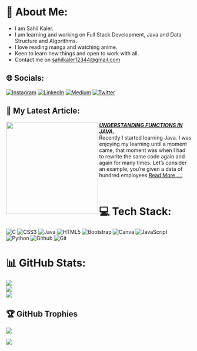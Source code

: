 # 💫 About Me:
- I am Sahil Kaler.
- I am learning and working on Full Stack Development, Java and Data Structure and Algorithms.
- I love reading manga and watching anime.
- Keen to learn new things and open to work with all.
- Contact me on sahilkaler12344@gmail.com



## 🌐 Socials:
[![Instagram](https://img.shields.io/badge/Instagram-%23E4405F.svg?logo=Instagram&logoColor=white)](https://instagram.com/sahilkalerrr) [![LinkedIn](https://img.shields.io/badge/LinkedIn-%230077B5.svg?logo=linkedin&logoColor=white)](https://linkedin.com/in/sahil-kaler) [![Medium](https://img.shields.io/badge/Medium-12100E?logo=medium&logoColor=white)](https://medium.com/@sahilkalerrrr) [![Twitter](https://img.shields.io/badge/Twitter-%231DA1F2.svg?logo=Twitter&logoColor=white)](https://twitter.com/sahilkalerrr) 

## 📖 My Latest Article:
</div>
<p align="left">
<a href="https://medium.com/@sahilkalerrrr/understanding-functions-in-java-b9b519853702" title="<strong><em>UNDERSTANDING FUNCTIONS IN JAVA.
</em></strong>">
<img src="https://miro.medium.com/v2/resize:fit:1400/format:webp/1*wpDzdq9XC8Gsa3B-dTLhiQ.png" width="250px" align="left" />
</a>
<a href="https://medium.com/@sahilkalerrrr/understanding-functions-in-java-b9b519853702" title=" <strong><em>UNDERSTANDING FUNCTIONS IN JAVA.</em></strong> "> <strong><em> UNDERSTANDING FUNCTIONS IN JAVA.</em></strong></a>
<br/> 
Recently I started learning Java. I was enjoying my learning until a moment came, that moment was when I had to rewrite the same code again and again for many times. Let’s consider an example, you’re given a data of hundred employees  <a href="https://medium.com/@sahilkalerrrr/understanding-functions-in-java-b9b519853702" >Read More ....</a>
</p> 
<br />


# 💻 Tech Stack:
![C](https://img.shields.io/badge/c-%2300599C.svg?style=for-the-badge&logo=c&logoColor=white) ![CSS3](https://img.shields.io/badge/css3-%231572B6.svg?style=for-the-badge&logo=css3&logoColor=white) ![Java](https://img.shields.io/badge/java-%23ED8B00.svg?style=for-the-badge&logo=java&logoColor=white) ![HTML5](https://img.shields.io/badge/html5-%23E34F26.svg?style=for-the-badge&logo=html5&logoColor=white) ![Bootstrap](https://img.shields.io/badge/bootstrap-%23563D7C.svg?style=for-the-badge&logo=bootstrap&logoColor=white) ![Canva](https://img.shields.io/badge/Canva-%2300C4CC.svg?style=for-the-badge&logo=Canva&logoColor=white) ![JavaScript](https://img.shields.io/badge/javascript-%23323330.svg?style=for-the-badge&logo=javascript&logoColor=%23F7DF1E) ![Python](https://img.shields.io/badge/python-3670A0?style=for-the-badge&logo=python&logoColor=ffdd54) ![Github](https://img.shields.io/badge/github-black.svg?style=for-the-badge&logo=github&logoColor=white)
![Git](https://img.shields.io/badge/git-black.svg?style=for-the-badge&logo=git&logoColor=red)


# 📊 GitHub Stats:
![](https://github-readme-stats.vercel.app/api?username=Sahilkaler&theme=tokyonight&hide_border=true&include_all_commits=true&count_private=true)<br/>
![](https://github-readme-streak-stats.herokuapp.com/?user=Sahilkaler&theme=tokyonight&hide_border=true)<br/>
![](https://github-readme-stats.vercel.app/api/top-langs/?username=Sahilkaler&theme=tokyonight&hide_border=true&include_all_commits=true&count_private=true&layout=compact)

## 🏆 GitHub Trophies
![](https://github-profile-trophy.vercel.app/?username=Sahilkaler&theme=tokyonight&no-frame=false&no-bg=false&margin-w=4)


[![](https://visitcount.itsvg.in/api?id=Sahilkaler&icon=1&color=6)](https://visitcount.itsvg.in)
<!-- Proudly created with GPRM ( https://gprm.itsvg.in ) -->
